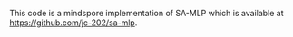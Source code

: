 This code is a mindspore implementation of SA-MLP which is available at https://github.com/jc-202/sa-mlp.